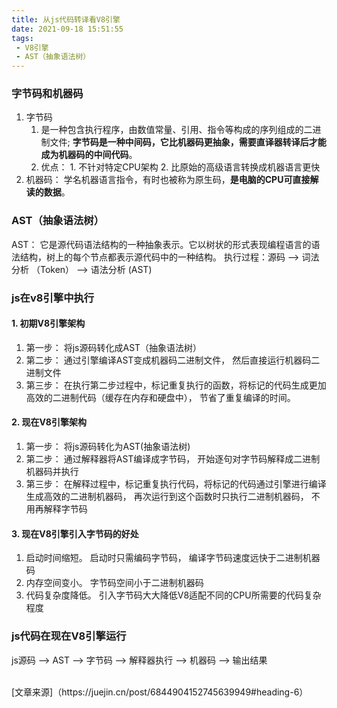 ```yaml
---
title: 从js代码转译看V8引擎
date: 2021-09-18 15:51:55
tags:
 - V8引擎
 - AST（抽象语法树）
---
```

### 字节码和机器码
1. 字节码
   1. 是一种包含执行程序，由数值常量、引用、指令等构成的序列组成的二进制文件; **字节码是一种中间码，它比机器码更抽象，需要直译器转译后才能成为机器码的中间代码**。
   2. 优点： 1. 不针对特定CPU架构 2. 比原始的高级语言转换成机器语言更快
2. 机器码： 学名机器语言指令，有时也被称为原生码，**是电脑的CPU可直接解读的数据**。


### AST（抽象语法树）
AST： 它是源代码语法结构的一种抽象表示。它以树状的形式表现编程语言的语法结构，树上的每个节点都表示源代码中的一种结构。  执行过程：源码 --> 词法分析 （Token） --> 语法分析 (AST)


### js在v8引擎中执行

#### 1. 初期V8引擎架构
1. 第一步： 将js源码转化成AST（抽象语法树）
2. 第二步： 通过引擎编译AST变成机器码二进制文件， 然后直接运行机器码二进制文件
3. 第三步： 在执行第二步过程中，标记重复执行的函数，将标记的代码生成更加高效的二进制代码（缓存在内存和硬盘中）， 节省了重复编译的时间。 

#### 2. 现在V8引擎架构
1. 第一步： 将js源码转化为AST(抽象语法树)
2. 第二步： 通过解释器将AST编译成字节码， 开始逐句对字节码解释成二进制机器码并执行
3. 第三步： 在解释过程中，标记重复执行代码，将标记的代码通过引擎进行编译生成高效的二进制机器码， 再次运行到这个函数时只执行二进制机器码， 不用再解释字节码

#### 3. 现在V8引擎引入字节码的好处
1. 启动时间缩短。 启动时只需编码字节码， 编译字节码速度远快于二进制机器码
2. 内存空间变小。 字节码空间小于二进制机器码
3. 代码复杂度降低。 引入字节码大大降低V8适配不同的CPU所需要的代码复杂程度


### js代码在现在V8引擎运行
js源码  -->  AST  --> 字节码  --> 解释器执行  --> 机器码  --> 输出结果


<br>
[文章来源]（https://juejin.cn/post/6844904152745639949#heading-6）

